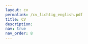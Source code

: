 ```yaml
---
layout: cv
permalink: /cv_lichtig_english.pdf
title: CV
description:
nav: true
nav_order: 8
---
```

